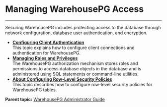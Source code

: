 # Managing WarehousePG Access 
---

Securing WarehousePG includes protecting access to the database through network configuration, database user authentication, and encryption.

-   **[Configuring Client Authentication](client_auth.html)**  
This topic explains how to configure client connections and authentication for WarehousePG.
-   **[Managing Roles and Privileges](roles_privs.html)**  
The WarehousePG authorization mechanism stores roles and permissions to access database objects in the database and is administered using SQL statements or command-line utilities.
-   **[About Configuring Row-Level Security Policies](row_security.html)**  
This topic describes how to configure row-level security policies for WarehousePG tables.

**Parent topic:** [WarehousePG Administrator Guide](../admin_guide/)

